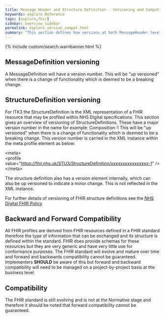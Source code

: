 ```yaml
---
title: Message Header and Structure Definition - Versioning and Compatibility
keywords: explore Reference
tags: [explore,fhir]
sidebar: overview_sidebar
permalink: explore_version_compat.html
summary: "This section defines how versions at both MessageHeader level and StructureDefinition are implemented in ITK3."
---
```


{% include custom/search.warnbanner.html %}

## MessageDefinition versioning ##

A MessageDefinition will have a version number. This will be "up versioned" when there is a change of functionality which is deemed to be a breaking change.

## StructureDefinition versioning ##

For ITK3 the StructureDefinition is the XML representation of a FHIR resource that may be profiled within NHS Digital specifications. This section gives an overview of versioning of StructureDefinitions. These have a major version number in the name for example:
Composition-1
This will be "up versioned" when there is a change of functionality which is deemed to be a breaking change. This version number is carried in the XML instance within the meta.profile element as below:

&lt;meta&gt; <br/>
&lt;profile value="https://fhir.nhs.uk/STU3/StructureDefinition/xxxxxxxxxxxxxxxx-1" /&gt; <br/>
&lt;/meta>

The structure definition also has a version element internally, which can also be up versioned to indicate a minor change. This is not reflected in the XML instance.

For further details of versioning of FHIR structure definitions see the [NHS Digital FHIR Policy](https://nhsconnect.github.io/fhir-policy/) 

## Backward and Forward Compatibility ##

All FHIR profiles are derived from FHIR resources defined in a FHIR standard therefore the type of information that can be exchanged and its structure is defined within the standard. FHIR does provide schemas for these resources but they are very generic and have very little use for conformance purposes. The FHIR standard will evolve and mature over time and forward and backwards compatibility cannot be guaranteed. Implementers <b>SHOULD</b> be aware of this but forward and backward compatibility will need to be managed on a project-by-project basis at the business level.   

## Compatibility ##

The FHIR standard is still evolving and is not at the Normative stage and therefore it should be noted that forward compatibility cannot be guaranteed.



